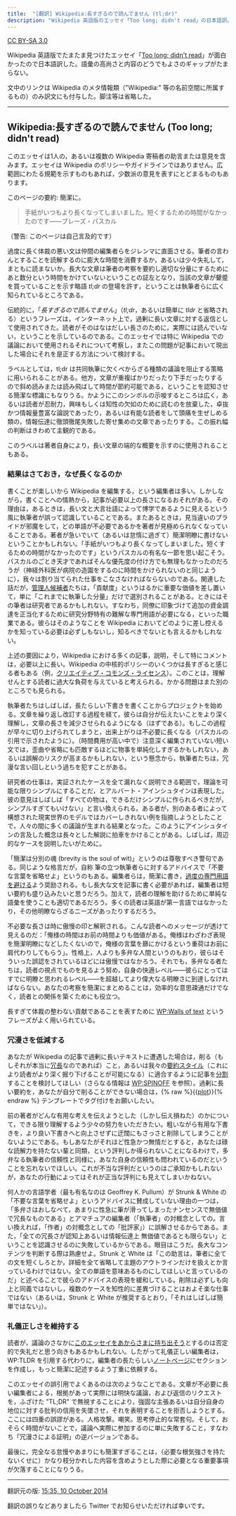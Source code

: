 ```yaml
---
title:  "[翻訳] Wikipedia:長すぎるので読んでません (tl;dr)"
description: "Wikipedia 英語版のエッセイ「Too long; didn't read」の日本語訳。"
---
```


[CC BY-SA 3.0](http://en.wikipedia.org/wiki/Wikipedia:Text_of_Creative_Commons_Attribution-ShareAlike_3.0_Unported_License)

Wikipedia 英語版でたまたま見つけたエッセイ「[Too long; didn't read](http://en.wikipedia.org/wiki/Wikipedia:Too_long;_didn%27t_read)」が面白かったので日本語訳した。語彙の高尚さと内容のどうでもよさのギャップがたまらない。

文中のリンクは Wikipedia のメタ情報類（"Wikipedia:" 等の名前空間に所属するもの）のみ訳文にも付与した。脚注等は省略した。

<hr>

## Wikipedia:長すぎるので読んでません (Too long; didn't read)

このエッセイは1人の，あるいは複数の Wikipedia 寄稿者の助言または意見を含みます。エッセイは Wikipedia のポリシーやガイドラインではありません。広範囲にわたる規範を示すものもあれば，少数派の意見を表すにとどまるものもあります。

このページの要約: 簡潔に。

> 手紙がいつもより長くなってしまいました。短くするための時間がなかったのです——ブレーズ・パスカル

（警告: このページは自己言及的です）

過度に長く体裁の悪い文は仲間の編集者らをジレンマに直面させる。筆者の言わんとすることを読解するのに膨大な時間を消費するか，あるいは少々失礼して，まともに読まないか。長大な文章は筆者の考察を要約し適切な分量にするためにあと数分という時間をかけていないということの証左となり，当該の文章が顰蹙を買っていることを示す略語 *tl;dr* の登場を許す，ということは執筆者らに広く知られているところである。

伝統的に，「*長すぎるので読んでません*」（*tl;dr*，あるいは簡単に *tldr* と省略される）というフレーズは，インターネット上で，過剰に長い文章に対する返信として使用されてきた。読者がそのはなはだしい長さのために，実際には読んでいない，ということを示しているのである。このエッセイでは特に Wikipedia での議論において使用されるそれについて考察し，またこの問題が記事において現出した場合にそれを是正する方法について検討する。

ラベルとしては，tl;dr は共同執筆に欠くべからざる種類の議論を阻止する策略に用いられることがある。他方，文章が重複ばかりだったり下手だったりするので斜め読みまたは読み飛ばして時間が節約可能である，ということを認知させる簡潔な標識にもなりうる。かようにこのシンボルの示唆するところは広く，あるいは読者が忍耐力，興味もしくは知性の欠如のために読むのを放棄した，卓抜かつ情報量豊富な論説であったり，あるいは有能な読者をして頭痛を生ぜしめる類の，情報伝達に徹頭徹尾失敗した寄せ集めの文章であったりする。この振れ幅の判断はきわめて主観的である。

このラベルは著者自身により，長い文章の端的な概要を示すのに使用されることもある。

### 結果はさておき，なぜ長くなるのか

書くことが楽しいから Wikipedia を編集する，という編集者は多い。しかしながら，書くことへの情熱から，記事が必要以上の長さになるおそれがある。その理由は，あるときは，長い文と大言壮語によって博学であるように見えるという風に執筆者が誤って認識していることである。またあるときは，見当違いのプライドが邪魔をして，どの単語が不必要であるかを著者が見極められなくなっていることである。著者が急いでいて（あるいは怠惰に過ぎて）簡潔明瞭に書けないということかもしれない。「手紙がいつもより長くなってしまいました。短くするための時間がなかったのです」というパスカルの有名な一節を思い起こそう。パスカルのごとき天才であればそんな優先度の付け方でも無理もなかったのだろうが（神経外科医が病院の造園をするのに時間をかけられないのと同じように），我々は割り当てられた仕事をこなさなければならないのである。関連した話だが，[管理人候補者](http://en.wikipedia.org/wiki/Wikipedia:RFA)たちは，「貢献度」というはるかに重要な価値を差し置いて，単に「これまでに執筆した分量」だけで選別されることがある。ときにはその筆者は研究者であるかもしれない。すなわち，同僚に印象づけて追加の資金調達を正当化するために研究分野特有の難解な専門用語が必要になる，といった職業である。彼らはそのようなことを Wikipedia においてどのように差し控えるかを知っている必要は必ずしもないし，知るべきでないとも言えるかもしれない。

上述の要因により，Wikipedia における多くの記事，説明，そして特にコメントは，必要以上に長い。Wikipedia の中核的ポリシーのいくつかは長すぎると感じる者もある（例，[クリエイティブ・コモンズ・ライセンス](http://en.wikipedia.org/wiki/Wikipedia:Text_of_Creative_Commons_Attribution-ShareAlike_3.0_Unported_License)）。このことは，理解せんとする読者に過大な負荷を与えていると考えられる。かかる問題はまた別のところでも見られる。

執筆者たちはしばしば，長たらしい下書きを書くことからプロジェクトを始める。文章を繰り返し改訂する過程を経て，彼らは自分が伝えたいことをより深く理解し，文章の長さを減少させられるようになる（はずである）。もしこの過程が早々に切り上げられてしまうと，出来上がりは不必要に長くなる（パスカルの引用で示されたように）。（時間費用が高い中で）注意深く編集されていない短い文では，歪曲や省略にも匹敵するほどに物事を単純化しすぎるかもしれない，あるいは誤解のリスクが高まるかもしれない，という懸念から，執筆者たちは，冗漫な言い回しという過ちを犯すことがある。

研究者の仕事は，実証されたケースを全て漏れなく説明できる範囲で，理論を可能な限りシンプルにすることだ，とアルバート・アインシュタインは表現した。彼の意見はしばしば「すべての物は，できるだけシンプルに作られるべきだが，シンプルすぎてもいけない」と言い換えられる。ある者が，別のある者によって構想された現実世界のモデルではカバーしきれない例を指摘しようとしたことで，人々の間に多くの議論が生まれる結果となった。このようにアインシュタインの言及した概念は長々とした解説に拍車をかけることがある。しばしば，周辺的なケースを説明したいがために。

「簡潔は分別の魂 (brevity is the soul of wit)」というのは尊敬すべき警句である。同じような格言だが，自称 筆の立つ執筆者らに対するアドバイスで「不要な言葉を省略せよ」というのもある。編集者らは，簡潔に書き，[過度の専門用語を避ける](http://en.wikipedia.org/wiki/Wikipedia:Explain_jargon)よう奨励される。もし長大な文を記事に書く必要があれば，編集者は短い要約も盛り込みたいと思うだろう。加えて，読者の理解を助けるために単純な語彙を使うことも適切であるだろう。多くの読者は英語が第一言語ではなかったり，その他明瞭ならざるニーズがあったりするだろう。

不必要な長さは時に傲慢の印と解釈される。こんな読者へのメッセージが透けて見えるのだ：「俺様の時間はお前の時間よりも価値がある。俺様はわざわざ表現を簡潔明瞭になどしたくないので，俺様の言葉を篩にかけるという重荷はお前に肩代わりしてもらう」。性格上，人よりも多弁な人間というのもおり，彼らはそういった誤認をされているほどには傲慢ではなかろう。それでも，多弁なる者たちは，読者の視点でものを見るよう努め，自身の快適レベル——彼らにとってはすでに明瞭と思われるレベル——を超越してより偉大なる明瞭さに到達しなければならない。あなたの考察を簡潔にまとめることは，効率的な意思疎通だけでなく，読者との関係を築くためにも役立つ。

長すぎて体裁の整わない貢献であることを表すために [WP:Walls of text](http://en.wikipedia.org/wiki/Wikipedia:Walls_of_text) というフレーズがよく用いられている。

### 冗漫さを低減する

あなたが Wikipedia の記事で過剰に長いテキストに遭遇した場合は，削る（もしそれが本当に[冗長](http://en.wikipedia.org/wiki/Wikipedia:REDUNDANT)なのであれば）こと，あるいは我々の[要約スタイル](http://en.wikipedia.org/wiki/Wikipedia:Summary_style)（これにより読者がより深く掘り下げることが可能になる）に適合するように記事を[分割](http://en.wikipedia.org/wiki/Wikipedia:Splitting)することを検討してほしい（さらなる情報は [WP:SPINOFF](http://en.wikipedia.org/wiki/Wikipedia:SPINOFF) を参照）。過剰に長い要約を，あなたが自分で削ることができない場合は，{% raw %}{{[plot](http://en.wikipedia.org/wiki/Template:Plot)}}{% endraw %} テンプレートでタグ付けをお願いしたい。

前の著者がどんな有用な考えを伝えようとした（しかし伝え損ねた）のかについて，できる限り理解するよう少々の努力をいただきたい。粗いながら有用な下書きを，より良い下書きへと向上させずに迂闊にもさっさと削除してしまうことがないようにである。もしあなたがそれほど性急かつ無情だとすると，あなたは碌な読解力を持たない輩と同類，という評判しか得られないことになるわけで，多弁なる執筆者の信頼性と同様に，あなた自身の信頼性も問われているのだということを忘れないでほしい。これが不当な評判だというのはご承知かもしれないが，あなたの行動によってはそれが正当な評判にも見えてしまいかねない。

何人かの言語学者（最も有名なのは Geoffrey K. Pullum）が Strunk & White の「不要な言葉を省略せよ」というアドバイスに賛成していない理由の一つは，「多弁さはおしなべて，あまりに性急に筆が滑ってしまったナンセンスで無価値で冗長なものである」とアマチュアの編集者（「執筆者」の対概念としての。言い換えれば，「作者」の対概念としての「批評家」）に誤解させるからである。また，「全ての冗長さが認知上あるいは情報伝達上 無価値であるとも限らない」ということを認識させるのに失敗しているからである。眼目はこうだ。長大なコンテンツを判断する際は熟慮せよ。Strunk と White は「この助言は，筆者に全ての文を短くしろとか，詳細を全て省略して主題のアウトラインだけを扱えとか言っているわけではない。全ての単語を意味あるものにしてほしいと言っているのだ」と述べることで彼らのアドバイスの表現を緩和している。削除は必ずしも向上と同義ではないし，複数のケースを知性的に差異づけることはおよそ楽な仕事ではない（あるいは，Strunk と White が推奨するとおり，「それはしばしば簡単ではない」）。

### 礼儀正しさを維持する

読者が，議論のさなかに[このエッセイをあからさまに持ち出そう](http://en.wikipedia.org/wiki/Wikipedia:Don%27t_be_a_dick)とするのは否定的で失礼だと思う向きもあるかもしれない。したがって礼儀正しい編集者は，WP:TLDR を引用する代わりに，編集者の長たらしい[ノートページ](http://en.wikipedia.org/wiki/Help:Talk_page)にセクションを作成し，もっと簡潔に記述するよう丁重に依頼する。

このエッセイの誤引用でよくあるのは次のようなことである。文章が不必要に長い編集者による，根拠があって実際には明快な議論，および返信のリクエストを，ふざけた "TL;DR" で無視することにより，強固な主張あるいは自分自身の地位に対する批判の信用を失墜させ，それを表明することを拒否しようとする。ここには四重の誤謬がある。人格攻撃。嘲笑。思考停止的な常套句。そして，おそらく時間がないことで，議論へ実際に参加するのに単に失敗すること，すなわち「冗漫さによる証明」の逆バージョンである。

最後に，完全なる怠慢やあまりにも簡潔すぎることは，（必要な根気強さを持たないくせに）かなり枝分かれした内容を含めようとした際に必要となる重要事項が欠落することになりうる。

<hr>

翻訳元の版: [15:35, 10 October 2014](http://en.wikipedia.org/w/index.php?title=Wikipedia:Too_long;_didn%27t_read&oldid=629065039)

翻訳の誤りなどありましたら Twitter でお知らせいただければ幸いです。

